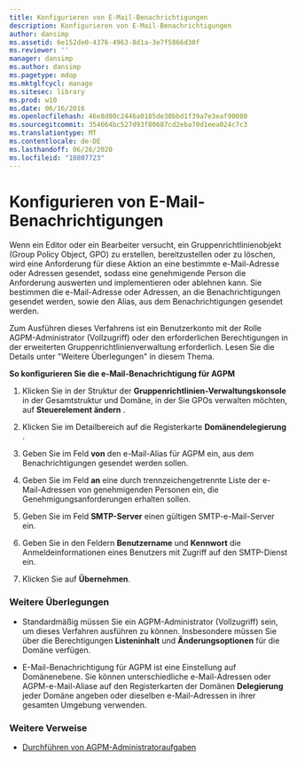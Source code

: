 ```yaml
---
title: Konfigurieren von E-Mail-Benachrichtigungen
description: Konfigurieren von E-Mail-Benachrichtigungen
author: dansimp
ms.assetid: 6e152de0-4376-4963-8d1a-3e7f5866d30f
ms.reviewer: ''
manager: dansimp
ms.author: dansimp
ms.pagetype: mdop
ms.mktglfcycl: manage
ms.sitesec: library
ms.prod: w10
ms.date: 06/16/2016
ms.openlocfilehash: 46e8d00c2446a0185de30bbd1f39a7e3eaf90080
ms.sourcegitcommit: 354664bc527d93f80687cd2eba70d1eea024c7c3
ms.translationtype: MT
ms.contentlocale: de-DE
ms.lasthandoff: 06/26/2020
ms.locfileid: "10807723"
---
```

# Konfigurieren von E-Mail-Benachrichtigungen


Wenn ein Editor oder ein Bearbeiter versucht, ein Gruppenrichtlinienobjekt (Group Policy Object, GPO) zu erstellen, bereitzustellen oder zu löschen, wird eine Anforderung für diese Aktion an eine bestimmte e-Mail-Adresse oder Adressen gesendet, sodass eine genehmigende Person die Anforderung auswerten und implementieren oder ablehnen kann. Sie bestimmen die e-Mail-Adresse oder Adressen, an die Benachrichtigungen gesendet werden, sowie den Alias, aus dem Benachrichtigungen gesendet werden.

Zum Ausführen dieses Verfahrens ist ein Benutzerkonto mit der Rolle AGPM-Administrator (Vollzugriff) oder den erforderlichen Berechtigungen in der erweiterten Gruppenrichtlinienverwaltung erforderlich. Lesen Sie die Details unter "Weitere Überlegungen" in diesem Thema.

**So konfigurieren Sie die e-Mail-Benachrichtigung für AGPM**

1.  Klicken Sie in der Struktur der **Gruppenrichtlinien-Verwaltungskonsole** in der Gesamtstruktur und Domäne, in der Sie GPOs verwalten möchten, auf **Steuerelement ändern** .

2.  Klicken Sie im Detailbereich auf die Registerkarte **Domänendelegierung** .

3.  Geben Sie im Feld **von** den e-Mail-Alias für AGPM ein, aus dem Benachrichtigungen gesendet werden sollen.

4.  Geben Sie im Feld **an** eine durch trennzeichengetrennte Liste der e-Mail-Adressen von genehmigenden Personen ein, die Genehmigungsanforderungen erhalten sollen.

5.  Geben Sie im Feld **SMTP-Server** einen gültigen SMTP-e-Mail-Server ein.

6.  Geben Sie in den Feldern **Benutzername** und **Kennwort** die Anmeldeinformationen eines Benutzers mit Zugriff auf den SMTP-Dienst ein.

7.  Klicken Sie auf **Übernehmen**.

### Weitere Überlegungen

-   Standardmäßig müssen Sie ein AGPM-Administrator (Vollzugriff) sein, um dieses Verfahren ausführen zu können. Insbesondere müssen Sie über die Berechtigungen **Listeninhalt** und **Änderungsoptionen** für die Domäne verfügen.

-   E-Mail-Benachrichtigung für AGPM ist eine Einstellung auf Domänenebene. Sie können unterschiedliche e-Mail-Adressen oder AGPM-e-Mail-Aliase auf den Registerkarten der Domänen **Delegierung** jeder Domäne angeben oder dieselben e-Mail-Adressen in ihrer gesamten Umgebung verwenden.

### Weitere Verweise

-   [Durchführen von AGPM-Administratoraufgaben](performing-agpm-administrator-tasks.md)

 

 





